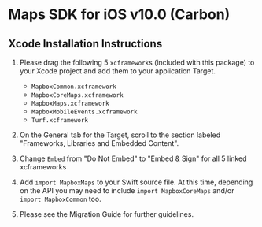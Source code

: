 # Maps SDK for iOS v10.0 (Carbon)

## Xcode Installation Instructions

1. Please drag the following 5 `xcframework`s (included with this package) to your Xcode project and add them to your application Target.

    - `MapboxCommon.xcframework`
    - `MapboxCoreMaps.xcframework`
    - `MapboxMaps.xcframework`
    - `MapboxMobileEvents.xcframework`
    - `Turf.xcframework`

2. On the General tab for the Target, scroll to the section labeled "Frameworks, Libraries and Embedded Content".

3. Change `Embed` from "Do Not Embed" to "Embed & Sign" for all 5 linked xcframeworks

4. Add `import MapboxMaps` to your Swift source file. At this time, depending on the API you may need to include `import MapboxCoreMaps` and/or `import MapboxCommon` too.

5. Please see the Migration Guide for further guidelines.
